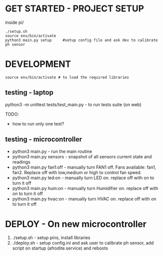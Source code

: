 # GET STARTED - PROJECT SETUP
inside pi/
```
./setup.sh
source env/bin/activate
python3 main.py setup     #setup config file and ask dev to calibrate ph sensor
```

# DEVELOPMENT
```
source env/bin/activate # to load the required libraries
```

## testing - laptop
python3 -m unittest tests/test_main.py - to run tests suite (on web)

TODO:
- how to run only one test?

## testing - microcontroller
- python3 main.py            - run the main routine
- python3 main.py sensors    - snapshot of all sensors current state and readings
- python3 main.py fan1:off   - manually turn FAN1 off. Fans available: fan1, fan2. Replace off with low,medium or high to control fan speed. 
- python3 main.py led:on     - manually turn LED on. replace off with on to turn it off
- python3 main.py hum:on     - manually turn Humidifier on. replace off with on to turn it off
- python3 main.py hvac:on    - manually turn HVAC on. replace off with on to turn it off

# DEPLOY - On new microcontroller
1. ./setup.sh           - setup pins, install libraries
2. ./deploy.sh          - setup config.ini and ask user to calibrate ph sensor, add script on startup (afrodite.service) and reboots